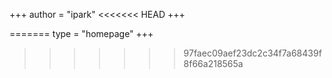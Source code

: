 +++
author = "ipark"
<<<<<<< HEAD
+++

=======
type = "homepage"
+++


>>>>>>> 97faec09aef23dc2c34f7a68439f8f66a218565a
